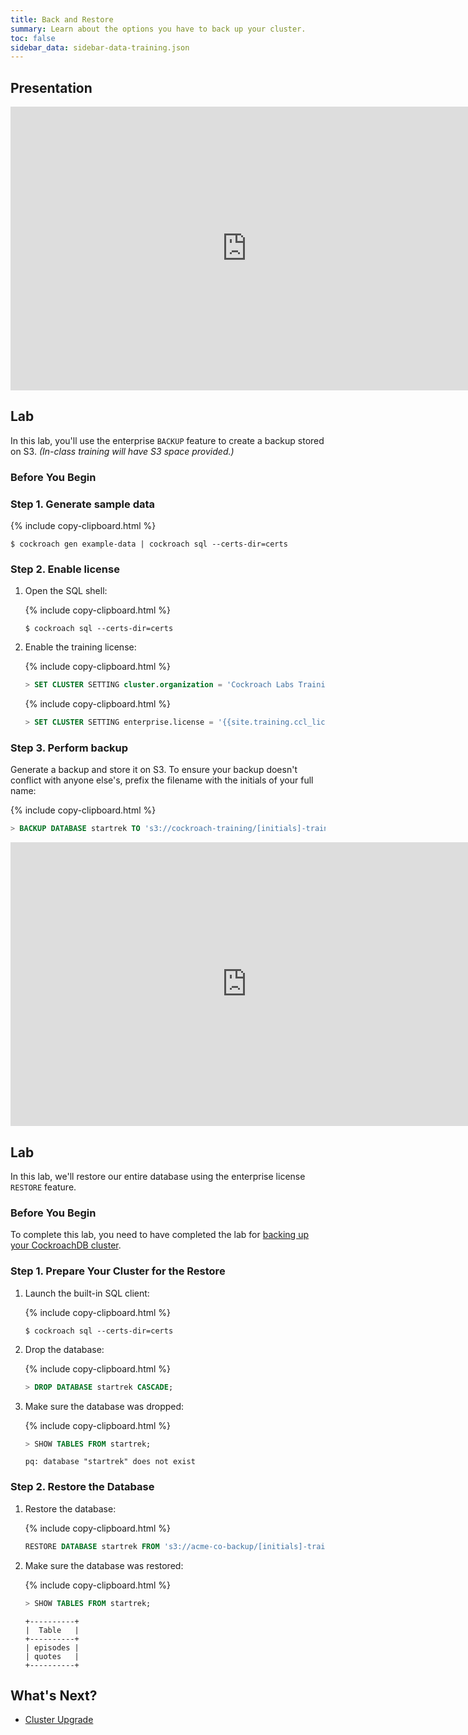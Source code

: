 ```yaml
---
title: Back and Restore
summary: Learn about the options you have to back up your cluster.
toc: false
sidebar_data: sidebar-data-training.json
---
```


<div id="toc"></div>

## Presentation

<iframe src="https://docs.google.com/presentation/d/e/2PACX-1vSAoyGJwUQ2qVI76XXi15S8VVz1iKgZTglx-klRxv3kKOdjhijORByoq-HYWAnMp2JEkE7_4yGgNSel/embed?start=false&loop=false" frameborder="0" width="756" height="454" allowfullscreen="true" mozallowfullscreen="true" webkitallowfullscreen="true"></iframe>

## Lab

In this lab, you'll use the enterprise `BACKUP` feature to create a backup stored on S3. *(In-class training will have S3 space provided.)*

### Before You Begin


### Step 1. Generate sample data

{% include copy-clipboard.html %}
~~~ shell
$ cockroach gen example-data | cockroach sql --certs-dir=certs
~~~

### Step 2. Enable license

1. Open the SQL shell:

    {% include copy-clipboard.html %}
    ~~~ shell
    $ cockroach sql --certs-dir=certs
    ~~~

2. Enable the training license:

    {% include copy-clipboard.html %}
    ~~~ sql
    > SET CLUSTER SETTING cluster.organization = 'Cockroach Labs Training';
    ~~~

    {% include copy-clipboard.html %}
    ~~~ sql
    > SET CLUSTER SETTING enterprise.license = '{{site.training.ccl_license}}';
    ~~~

### Step 3. Perform backup

Generate a backup and store it on S3. To ensure your backup doesn't conflict with anyone else's, prefix the filename with the initials of your full name:

{% include copy-clipboard.html %}
~~~ sql
> BACKUP DATABASE startrek TO 's3://cockroach-training/[initials]-training?AWS_ACCESS_KEY_ID={{site.training.aws_access_key}}&AWS_SECRET_ACCESS_KEY={{site.training.aws_secret_access_key}}';
~~~

<iframe src="https://docs.google.com/presentation/d/e/2PACX-1vQXiMw_TWkgeYIxGUpRwESzzKkeTGOtiRnzed2BJuGyJRR7MIvVTWfk_tGU47O4jo0hn2UUCaGAh99A/embed?start=false&loop=false" frameborder="0" width="756" height="454" allowfullscreen="true" mozallowfullscreen="true" webkitallowfullscreen="true"></iframe>

## Lab

In this lab, we'll restore our entire database using the enterprise license `RESTORE` feature.

### Before You Begin

To complete this lab, you need to have completed the lab for [backing up your CockroachDB cluster](back-up-a-cluster.html).

### Step 1. Prepare Your Cluster for the Restore

1. Launch the built-in SQL client:

    {% include copy-clipboard.html %}
    ~~~ shell
    $ cockroach sql --certs-dir=certs
    ~~~

2. Drop the database:

    {% include copy-clipboard.html %}
    ~~~ sql
    > DROP DATABASE startrek CASCADE;
    ~~~

3. Make sure the database was dropped:

    {% include copy-clipboard.html %}
    ~~~ sql
    > SHOW TABLES FROM startrek;
    ~~~

    ~~~
    pq: database "startrek" does not exist
    ~~~

### Step 2. Restore the Database

1. Restore the database:

    {% include copy-clipboard.html %}
    ~~~ sql
    RESTORE DATABASE startrek FROM 's3://acme-co-backup/[initials]-training?AWS_ACCESS_KEY_ID={{site.training.aws_access_key}}&AWS_SECRET_ACCESS_KEY={{site.training.aws_secret_access_key}}';
    ~~~

2. Make sure the database was restored:

    {% include copy-clipboard.html %}
    ~~~ sql
    > SHOW TABLES FROM startrek;
    ~~~

    ~~~
    +----------+
    |  Table   |
    +----------+
    | episodes |
    | quotes   |
    +----------+
    ~~~


## What's Next?

- [Cluster Upgrade](cluster-upgrade.html)
